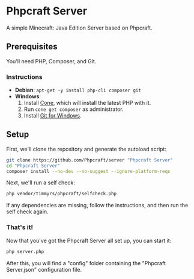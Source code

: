 # Phpcraft Server

A simple Minecraft: Java Edition Server based on Phpcraft.

## Prerequisites

You'll need PHP, Composer, and Git.

### Instructions

- **Debian**: `apt-get -y install php-cli composer git`
- **Windows**:
  1. Install [Cone](https://getcone.org), which will install the latest PHP with it.
  2. Run `cone get composer` as administrator.
  3. Install [Git for Windows](https://git-scm.com/download/win).

## Setup

First, we'll clone the repository and generate the autoload script:

```Bash
git clone https://github.com/Phpcraft/server "Phpcraft Server"
cd "Phpcraft Server"
composer install --no-dev --no-suggest --ignore-platform-reqs
```

Next, we'll run a self check:

```Bash
php vendor/timmyrs/phpcraft/selfcheck.php
```

If any dependencies are missing, follow the instructions, and then run the self check again.

### That's it!

Now that you've got the Phpcraft Server all set up, you can start it:

```Bash
php server.php
```

After this, you will find a "config" folder containing the "Phpcraft Server.json" configuration file.
